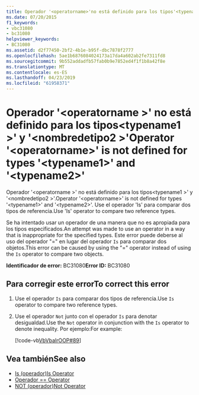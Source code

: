 ```yaml
---
title: Operador '<operatorname>'no está definido para los tipos'<typename1>'y'<typename2>'
ms.date: 07/20/2015
f1_keywords:
- vbc31080
- bc31080
helpviewer_keywords:
- BC31080
ms.assetid: d2f77450-2bf2-4b1e-b95f-dbc7878f2777
ms.openlocfilehash: 5ae1b6876084024173a17da4a602ab2fe7311fd8
ms.sourcegitcommit: 9b552addadfb57fab0b9e7852ed4f1f1b8a42f8e
ms.translationtype: MT
ms.contentlocale: es-ES
ms.lasthandoff: 04/23/2019
ms.locfileid: "61958371"
---
```

# <a name="operator-operatorname-is-not-defined-for-types-typename1-and-typename2"></a><span data-ttu-id="ba5db-102">Operador '\<operatorname >' no está definido para los tipos\<typename1 >' y '\<nombredetipo2 >'</span><span class="sxs-lookup"><span data-stu-id="ba5db-102">Operator '\<operatorname>' is not defined for types '\<typename1>' and '\<typename2>'</span></span>
<span data-ttu-id="ba5db-103">Operador '\<operatorname >' no está definido para los tipos\<typename1 >' y '\<nombredetipo2 >'.</span><span class="sxs-lookup"><span data-stu-id="ba5db-103">Operator '\<operatorname>' is not defined for types '\<typename1>' and '\<typename2>'.</span></span> <span data-ttu-id="ba5db-104">Use el operador 'Is' para comparar dos tipos de referencia.</span><span class="sxs-lookup"><span data-stu-id="ba5db-104">Use 'Is' operator to compare two reference types.</span></span>  
  
 <span data-ttu-id="ba5db-105">Se ha intentado usar un operador de una manera que no es apropiada para los tipos especificados.</span><span class="sxs-lookup"><span data-stu-id="ba5db-105">An attempt was made to use an operator in a way that is inappropriate for the specified types.</span></span> <span data-ttu-id="ba5db-106">Este error puede deberse al uso del operador "=" en lugar del operador `Is` para comparar dos objetos.</span><span class="sxs-lookup"><span data-stu-id="ba5db-106">This error can be caused by using the "=" operator instead of using the `Is` operator to compare two objects.</span></span>  
  
 <span data-ttu-id="ba5db-107">**Identificador de error:** BC31080</span><span class="sxs-lookup"><span data-stu-id="ba5db-107">**Error ID:** BC31080</span></span>  
  
## <a name="to-correct-this-error"></a><span data-ttu-id="ba5db-108">Para corregir este error</span><span class="sxs-lookup"><span data-stu-id="ba5db-108">To correct this error</span></span>  
  
1. <span data-ttu-id="ba5db-109">Use el operador `Is` para comparar dos tipos de referencia.</span><span class="sxs-lookup"><span data-stu-id="ba5db-109">Use `Is` operator to compare two reference types.</span></span>  
  
2. <span data-ttu-id="ba5db-110">Use el operador `Not` junto con el operador `Is` para denotar desigualdad.</span><span class="sxs-lookup"><span data-stu-id="ba5db-110">Use the `Not` operator in conjunction with the `Is` operator to denote inequality.</span></span> <span data-ttu-id="ba5db-111">Por ejemplo:</span><span class="sxs-lookup"><span data-stu-id="ba5db-111">For example:</span></span>  
  
     [!code-vb[VbVbalrOOP#89](~/samples/snippets/visualbasic/VS_Snippets_VBCSharp/VbVbalrOOP/VB/OOP.vb#89)]
  
## <a name="see-also"></a><span data-ttu-id="ba5db-112">Vea también</span><span class="sxs-lookup"><span data-stu-id="ba5db-112">See also</span></span>

- [<span data-ttu-id="ba5db-113">Is (operador)</span><span class="sxs-lookup"><span data-stu-id="ba5db-113">Is Operator</span></span>](../../visual-basic/language-reference/operators/is-operator.md)
- [<span data-ttu-id="ba5db-114">Operador =</span><span class="sxs-lookup"><span data-stu-id="ba5db-114">= Operator</span></span>](../../visual-basic/language-reference/operators/assignment-operator.md)
- [<span data-ttu-id="ba5db-115">NOT (operador)</span><span class="sxs-lookup"><span data-stu-id="ba5db-115">Not Operator</span></span>](../../visual-basic/language-reference/operators/not-operator.md)
